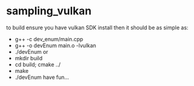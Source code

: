 # sampling_vulkan

to build ensure you have vulkan SDK install
then it should be as simple as:
* g++ -c dev_enum/main.cpp
* g++ -o devEnum main.o -lvulkan
* ./devEnum
or
* mkdir build
* cd build; cmake ../
* make
* ./devEnum
have fun...
